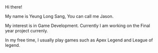 Hi there!

My name is Yeung Long Sang, You can call me Jason.

My interest is in Game Development. Currently I am working on the Final year project currenly.

In my free time, I usually play games such as Apex Legend and League of legend.

